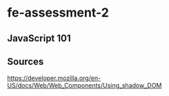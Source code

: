 # fe-assessment-2

## JavaScript 101

## Sources
https://developer.mozilla.org/en-US/docs/Web/Web_Components/Using_shadow_DOM